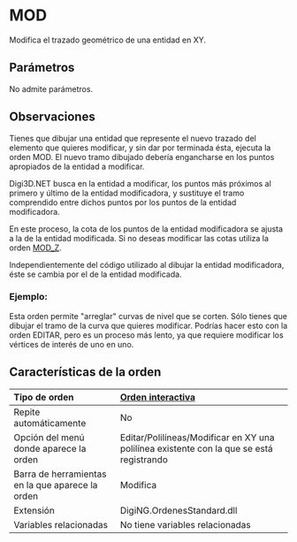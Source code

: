 # MOD

Modifica el trazado geométrico de una entidad en XY.

## Parámetros

No admite parámetros.

## Observaciones

Tienes que dibujar una entidad que represente el nuevo trazado del elemento que quieres modificar, y sin dar por terminada ésta, ejecuta la orden MOD. El nuevo tramo dibujado debería engancharse en los puntos apropiados de la entidad a modificar.

Digi3D.NET busca en la entidad a modificar, los puntos más próximos al primero y último de la entidad modificadora, y sustituye el tramo comprendido entre dichos puntos por los puntos de la entidad modificadora.

En este proceso, la cota de los puntos de la entidad modificadora se ajusta a la de la entidad modificada. Si no deseas modificar las cotas utiliza la orden [MOD\_Z](/digi3d-net/referencia/ventana-de-dibujo/ordenes/m/mod-z.md).

Independientemente del código utilizado al dibujar la entidad modificadora, éste se cambia por el de la entidad modificada.

### Ejemplo:

Esta orden permite "arreglar" curvas de nivel que se corten. Sólo tienes que dibujar el tramo de la curva que quieres modificar. Podrías hacer esto con la orden EDITAR, pero es un proceso más lento, ya que requiere modificar los vértices de interés de uno en uno.

## Características de la orden

| Tipo de orden | [Orden interactiva](mod.md) |
| :--- | :--- |
| Repite automáticamente | No |
| Opción del menú donde aparece la orden | Editar/Polilíneas/Modificar en XY una polilínea existente con la que se está registrando |
| Barra de herramientas en la que aparece la orden | Modifica |
| Extensión | DigiNG.OrdenesStandard.dll |
| Variables relacionadas | No tiene variables relacionadas |

